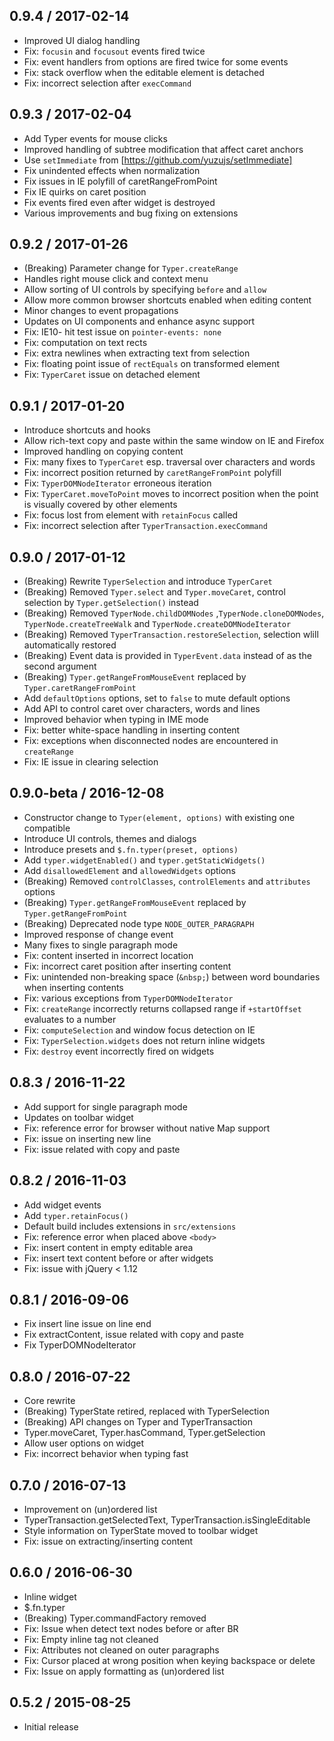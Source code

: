 ## 0.9.4 / 2017-02-14

- Improved UI dialog handling
- Fix: `focusin` and `focusout` events fired twice
- Fix: event handlers from options are fired twice for some events
- Fix: stack overflow when the editable element is detached
- Fix: incorrect selection after `execCommand`

## 0.9.3 / 2017-02-04

- Add Typer events for mouse clicks
- Improved handling of subtree modification that affect caret anchors
- Use `setImmediate` from [https://github.com/yuzujs/setImmediate]
- Fix unindented effects when normalization
- Fix issues in IE polyfill of caretRangeFromPoint
- Fix IE quirks on caret position
- Fix events fired even after widget is destroyed
- Various improvements and bug fixing on extensions

## 0.9.2 / 2017-01-26

- (Breaking) Parameter change for `Typer.createRange`
- Handles right mouse click and context menu
- Allow sorting of UI controls by specifying `before` and `allow`
- Allow more common browser shortcuts enabled when editing content
- Minor changes to event propagations
- Updates on UI components and enhance async support
- Fix: IE10- hit test issue on `pointer-events: none`
- Fix: computation on text rects
- Fix: extra newlines when extracting text from selection
- Fix: floating point issue of `rectEquals` on transformed element
- Fix: `TyperCaret` issue on detached element

## 0.9.1 / 2017-01-20

- Introduce shortcuts and hooks
- Allow rich-text copy and paste within the same window on IE and Firefox
- Improved handling on copying content
- Fix: many fixes to `TyperCaret` esp. traversal over characters and words
- Fix: incorrect position returned by `caretRangeFromPoint` polyfill
- Fix: `TyperDOMNodeIterator` erroneous iteration
- Fix: `TyperCaret.moveToPoint` moves to incorrect position when the point is visually covered by other elements
- Fix: focus lost from element with `retainFocus` called
- Fix: incorrect selection after `TyperTransaction.execCommand`

## 0.9.0 / 2017-01-12

- (Breaking) Rewrite `TyperSelection` and introduce `TyperCaret`
- (Breaking) Removed `Typer.select` and `Typer.moveCaret`, control selection by `Typer.getSelection()` instead
- (Breaking) Removed `TyperNode.childDOMNodes` ,`TyperNode.cloneDOMNodes`, `TyperNode.createTreeWalk` and `TyperNode.createDOMNodeIterator`
- (Breaking) Removed `TyperTransaction.restoreSelection`, selection wlill automatically restored
- (Breaking) Event data is provided in `TyperEvent.data` instead of as the second argument
- (Breaking) `Typer.getRangeFromMouseEvent` replaced by `Typer.caretRangeFromPoint`
- Add `defaultOptions` options, set to `false` to mute default options
- Add API to control caret over characters, words and lines
- Improved behavior when typing in IME mode
- Fix: better white-space handling in inserting content
- Fix: exceptions when disconnected nodes are encountered in `createRange`
- Fix: IE issue in clearing selection

## 0.9.0-beta / 2016-12-08

- Constructor change to `Typer(element, options)` with existing one compatible
- Introduce UI controls, themes and dialogs
- Introduce presets and `$.fn.typer(preset, options)`
- Add `typer.widgetEnabled()` and `typer.getStaticWidgets()`
- Add `disallowedElement` and `allowedWidgets` options
- (Breaking) Removed `controlClasses`, `controlElements` and `attributes` options
- (Breaking) `Typer.getRangeFromMouseEvent` replaced by `Typer.getRangeFromPoint`
- (Breaking) Deprecated node type `NODE_OUTER_PARAGRAPH`
- Improved response of change event
- Many fixes to single paragraph mode
- Fix: content inserted in incorrect location
- Fix: incorrect caret position after inserting content
- Fix: unintended non-breaking space (`&nbsp;`) between word boundaries when inserting contents
- Fix: various exceptions from `TyperDOMNodeIterator`
- Fix: `createRange` incorrectly returns collapsed range if `+startOffset` evaluates to a number
- Fix: `computeSelection` and window focus detection on IE
- Fix: `TyperSelection.widgets` does not return inline widgets
- Fix: `destroy` event incorrectly fired on widgets

## 0.8.3 / 2016-11-22

- Add support for single paragraph mode
- Updates on toolbar widget
- Fix: reference error for browser without native Map support
- Fix: issue on inserting new line
- Fix: issue related with copy and paste

## 0.8.2 / 2016-11-03

- Add widget events
- Add `typer.retainFocus()`
- Default build includes extensions in `src/extensions`
- Fix: reference error when placed above `<body>`
- Fix: insert content in empty editable area
- Fix: insert text content before or after widgets
- Fix: issue with jQuery < 1.12

## 0.8.1 / 2016-09-06

- Fix insert line issue on line end
- Fix extractContent, issue related with copy and paste
- Fix TyperDOMNodeIterator

## 0.8.0 / 2016-07-22

- Core rewrite
- (Breaking) TyperState retired, replaced with TyperSelection
- (Breaking) API changes on Typer and TyperTransaction
- Typer.moveCaret, Typer.hasCommand, Typer.getSelection
- Allow user options on widget
- Fix: incorrect behavior when typing fast

## 0.7.0 / 2016-07-13

- Improvement on (un)ordered list
- TyperTransaction.getSelectedText, TyperTransaction.isSingleEditable
- Style information on TyperState moved to toolbar widget
- Fix: issue on extracting/inserting content

## 0.6.0 / 2016-06-30

- Inline widget
- $.fn.typer
- (Breaking) Typer.commandFactory removed
- Fix: Issue when detect text nodes before or after BR
- Fix: Empty inline tag not cleaned
- Fix: Attributes not cleaned on outer paragraphs
- Fix: Cursor placed at wrong position when keying backspace or delete
- Fix: Issue on apply formatting as (un)ordered list

## 0.5.2 / 2015-08-25

- Initial release
